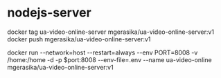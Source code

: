 # nodejs-server
docker tag ua-video-online-server mgerasika/ua-video-online-server:v1
docker push mgerasika/ua-video-online-server:v1

docker run --network=host --restart=always --env PORT=8008 -v /home:/home -d -p $port:8008 --env-file=.env --name ua-video-online mgerasika/ua-video-online-server:v1